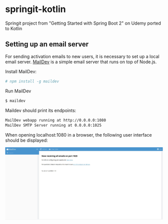 # springit-kotlin
Springit project from "Getting Started with Spring Boot 2" on Udemy ported to Kotlin

## Setting up an email server

For sending activation emails to new users, it is necessary to set up a local email server. [MailDev](https://github.com/maildev/maildev) is a simple email server that runs on top of Node.js.

Install MailDev:

```bash
# npm install -g maildev
```

Run MailDev

```bash
$ maildev
```

Maildev should print its endpoints:

```bash
MailDev webapp running at http://0.0.0.0:1080
MailDev SMTP Server running at 0.0.0.0:1025
```

When opening localhost:1080 in a browser, the following user interface should be displayed:


![alt text](screenshots/maildev.jpg "MailDev user interface")
